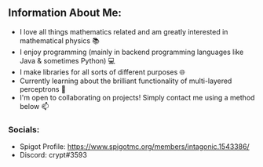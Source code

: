 ## Information About Me:

- I love all things mathematics related and am greatly interested in mathematical physics :books:
- I enjoy programming (mainly in backend programming languages like Java & sometimes Python) :computer:
- I make libraries for all sorts of different purposes 🌐
- Currently learning about the brilliant functionality of multi-layered perceptrons :brain:
- I'm open to collaborating on projects! Simply contact me using a method below 📫

### Socials:
- Spigot Profile: https://www.spigotmc.org/members/intagonic.1543386/
- Discord: crypt#3593
